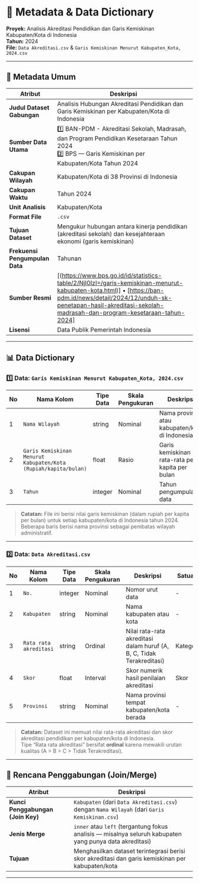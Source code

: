 # 📘 Metadata & Data Dictionary  
**Proyek:** Analisis Akreditasi Pendidikan dan Garis Kemiskinan Kabupaten/Kota di Indonesia  
**Tahun:** 2024  
**File:** `Data Akreditasi.csv` & `Garis Kemiskinan Menurut Kabupaten_Kota, 2024.csv`

---

## 🧭 Metadata Umum

| Atribut | Deskripsi |
|----------|------------|
| **Judul Dataset Gabungan** | Analisis Hubungan Akreditasi Pendidikan dan Garis Kemiskinan per Kabupaten/Kota di Indonesia |
| **Sumber Data Utama** | 1️⃣ BAN-PDM - Akreditasi Sekolah, Madrasah, dan Program Pendidikan Kesetaraan Tahun 2024<br>2️⃣ BPS — Garis Kemiskinan per Kabupaten/Kota Tahun 2024 |
| **Cakupan Wilayah** | Kabupaten/Kota di 38 Provinsi di Indonesia |
| **Cakupan Waktu** | Tahun 2024 |
| **Unit Analisis** | Kabupaten/Kota |
| **Format File** | `.csv` |
| **Tujuan Dataset** | Mengukur hubungan antara kinerja pendidikan (akreditasi sekolah) dan kesejahteraan ekonomi (garis kemiskinan) |
| **Frekuensi Pengumpulan Data** | Tahunan |
| **Sumber Resmi** | [(https://www.bps.go.id/id/statistics-table/2/NjI0IzI=/garis-kemiskinan-menurut-kabupaten-kota.html)] • [https://ban-pdm.id/news/detail/2024/12/unduh-sk-penetapan-hasil-akreditasi-sekolah-madrasah-dan-program-kesetaraan-tahun-2024] |
| **Lisensi** | Data Publik Pemerintah Indonesia |

---

## 📊 Data Dictionary

### 1️⃣ Data: `Garis Kemiskinan Menurut Kabupaten_Kota, 2024.csv`

| No | Nama Kolom | Tipe Data | Skala Pengukuran | Deskripsi | Satuan | Contoh Nilai | Sumber |
|----|-------------|------------|------------------|------------|---------|---------------|--------|
| 1 | `Nama Wilayah` | string | Nominal | Nama provinsi atau kabupaten/kota di Indonesia | - | Aceh Barat Daya | BPS |
| 2 | `Garis Kemiskinan Menurut Kabupaten/Kota (Rupiah/kapita/bulan)` | float | Rasio | Garis kemiskinan rata-rata per kapita per bulan | Rupiah | 583294 | BPS |
| 3 | `Tahun` | integer | Nominal | Tahun pengumpulan data | Tahun | 2024 | BPS |

> **Catatan:** File ini berisi nilai garis kemiskinan (dalam rupiah per kapita per bulan) untuk setiap kabupaten/kota di Indonesia tahun 2024. Beberapa baris berisi nama provinsi sebagai pembatas wilayah administratif.

---

### 2️⃣ Data: `Data Akreditasi.csv`

| No | Nama Kolom | Tipe Data | Skala Pengukuran | Deskripsi | Satuan | Contoh Nilai | Sumber |
|----|-------------|------------|------------------|------------|---------|---------------|--------|
| 1 | `No.` | integer | Nominal | Nomor urut data | - | 1 | BAN-PDM |
| 2 | `Kabupaten` | string | Nominal | Nama kabupaten atau kota | - | Kota Banda Aceh | BAN-PDM |
| 3 | `Rata rata akreditasi` | string | Ordinal | Nilai rata-rata akreditasi dalam huruf (A, B, C, Tidak Terakreditasi) | Kategori | B | BAN-PDM |
| 4 | `Skor` | float | Interval | Skor numerik hasil penilaian akreditasi | Skor | 3.40 | BAN-PDM |
| 5 | `Provinsi` | string | Nominal | Nama provinsi tempat kabupaten/kota berada | - | Aceh | BAN-PDM |

> **Catatan:** Dataset ini memuat nilai rata-rata akreditasi dan skor akreditasi pendidikan per kabupaten/kota di Indonesia.  
> Tipe “Rata rata akreditasi” bersifat **ordinal** karena mewakili urutan kualitas (A > B > C > Tidak Terakreditasi).

---

## 🔗 Rencana Penggabungan (Join/Merge)

| Atribut | Deskripsi |
|----------|------------|
| **Kunci Penggabungan (Join Key)** | `Kabupaten` (dari `Data Akreditasi.csv`) dengan `Nama Wilayah` (dari `Garis Kemiskinan.csv`) |
| **Jenis Merge** | `inner` atau `left` (tergantung fokus analisis — misalnya seluruh kabupaten yang punya data akreditasi) |
| **Tujuan** | Menghasilkan dataset terintegrasi berisi skor akreditasi dan garis kemiskinan per kabupaten/kota |

---
